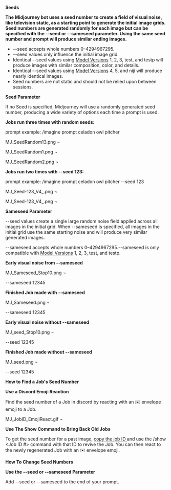 ﻿**Seeds**

**The Midjourney bot uses a seed number to create a field of visual noise, like television static, as a starting point to generate the initial image grids. Seed numbers are generated randomly for each image but can be specified with the --seed or --sameseed parameter. Using the same seed number and prompt will produce similar ending images.**

- --seed accepts whole numbers 0–4294967295.
- --seed values only influence the initial image grid.
- Identical --seed values using [Model Versions](https://docs.midjourney.com/models) 1, 2, 3, test, and testp will produce images with similar composition, color, and details.
- Identical --seed values using [Model Versions](https://docs.midjourney.com/models) 4, 5, and niji will produce nearly identical images.
- Seed numbers are not static and should not be relied upon between sessions.

**Seed Parameter**

If no Seed is specified, Midjourney will use a randomly generated seed number, producing a wide variety of options each time a prompt is used.

**Jobs run three times with random seeds:**

prompt example: /imagine prompt celadon owl pitcher

MJ\_SeedRandom13.png ¬

MJ\_SeedRandom1.png ¬

MJ\_SeedRandom2.png ¬

**Jobs run two times with --seed 123:**

prompt example: /imagine prompt celadon owl pitcher --seed 123

MJ\_Seed-123\_V4\_.png ¬

MJ\_Seed-123\_V4\_.png ¬


**Sameseed Parameter**

--seed values create a single large random noise field applied across all images in the initial grid. When --sameseed is specified, all images in the initial grid use the same starting noise and will produce very similar generated images.

--sameseed accepts whole numbers 0–4294967295.--sameseed is only compatible with [Model Versions](https://docs.midjourney.com/models) 1, 2, 3, test, and testp.

**Early visual noise from --sameseed**

MJ\_Sameseed\_Stop10.png ¬

--sameseed 12345

**Finished Job made with --sameseed**

MJ\_Sameseed.png ¬

--sameseed 12345

**Early visual noise without --sameseed**

MJ\_seed\_Stop10.png ¬

--seed 12345

**Finished Job made without --sameseed**

MJ\_seed.png ¬

--seed 12345

**How to Find a Job's Seed Number**

**Use a Discord Emoji Reaction**

Find the seed number of a Job in discord by reacting with an ✉️ envelope emoji to a Job.

MJ\_JobID\_EmojiReact.gif ¬

**Use The Show Command to Bring Back Old Jobs**

To get the seed number for a past image, [copy the job ID ](https://docs.midjourney.com/docs/show-job)and use the /show <Job ID #> command with that ID to revive the Job. You can then react to the newly regenerated Job with an ✉️ envelope emoji.

**How To Change Seed Numbers**

**Use the --seed or --sameseed Parameter**

Add --seed <value> or --sameseed <value> to the end of your prompt.
